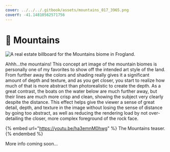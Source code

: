 ```yaml
---
cover: ../../../.gitbook/assets/mountains_017_3965.png
coverY: -41.14810562571756
---
```


# 🌄 Mountains

![A real estate billboard for the Mountains biome in Frogland. ](https://imgur.com/GSVIROV.jpg)

Ahhh...the mountains! This concept art image of the mountain biomes is personally one of my favorites to show off the intended art style of the land. From further away the colors and shading really gives it a significant amount of depth and texture, and as you get closer, you start to realize how much of that is more abstract than photorealistic to create the depth. As a great contrast, the boats on the water below are much further away, but their lines are much more crisp and clean, showing the subject very clearly despite the distance. This effect helps give the viewer a sense of great detail, depth, and texture in the image without losing the sense of distance by going too abstract, as well as reducing the rendering load by not over-detailing the closer, more complex foreground of the rock face.

{% embed url="https://youtu.be/ha3emnM0hwg" %}
The Mountains teaser.
{% endembed %}

More info coming soon...
